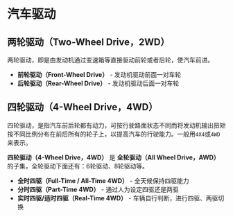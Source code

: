 # 汽车驱动

## 两轮驱动（Two-Wheel Drive，2WD）

两轮驱动，即是由发动机通过变速箱等直接驱动前轮或者后轮，使汽车前进。

- **前轮驱动（Front-Wheel Drive）** - 发动机驱动前面一对车轮
- **后轮驱动（Rear-Wheel Drive）** - 发动机驱动后面一对车轮

## 四轮驱动（4-Wheel Drive，4WD）

四轮驱动，是指汽车前后轮都有动力，可按行驶路面状态不同而将发动机输出扭矩按不同比例分布在前后所有的轮子上，以提高汽车的行驶能力。一般用`4X4`或`4WD`来表示。

**四轮驱动（4-Wheel Drive，4WD）** 是 **全轮驱动（All Wheel Drive，AWD）** 的子集，全轮驱动下面还有：6轮驱动、8轮驱动等。

- **全时四驱（Full-Time / All-Time 4WD）** - 全天候保持四驱能力
- **分时四驱（Part-Time 4WD）** - 通过人为设定四驱还是两驱
- **实时四驱/适时四驱（Real-Time 4WD）** - 车辆自行判断，进行四驱、两驱切换
